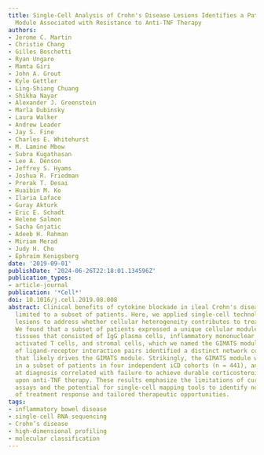 ```yaml
---
title: Single-Cell Analysis of Crohn's Disease Lesions Identifies a Pathogenic Cellular
  Module Associated with Resistance to Anti-TNF Therapy
authors:
- Jerome C. Martin
- Christie Chang
- Gilles Boschetti
- Ryan Ungaro
- Mamta Giri
- John A. Grout
- Kyle Gettler
- Ling-Shiang Chuang
- Shikha Nayar
- Alexander J. Greenstein
- Marla Dubinsky
- Laura Walker
- Andrew Leader
- Jay S. Fine
- Charles E. Whitehurst
- M. Lamine Mbow
- Subra Kugathasan
- Lee A. Denson
- Jeffrey S. Hyams
- Joshua R. Friedman
- Prerak T. Desai
- Huaibin M. Ko
- Ilaria Laface
- Guray Akturk
- Eric E. Schadt
- Helene Salmon
- Sacha Gnjatic
- Adeeb H. Rahman
- Miriam Merad
- Judy H. Cho
- Ephraim Kenigsberg
date: '2019-09-01'
publishDate: '2024-06-26T22:18:01.134596Z'
publication_types:
- article-journal
publication: '*Cell*'
doi: 10.1016/j.cell.2019.08.008
abstract: Clinical benefits of cytokine blockade in ileal Crohn's disease (iCD) are
  limited to a subset of patients. Here, we applied single-cell technologies to iCD
  lesions to address whether cellular heterogeneity contributes to treatment resistance.
  We found that a subset of patients expressed a unique cellular module in inflamed
  tissues that consisted of IgG plasma cells, inflammatory mononuclear phagocytes,
  activated T cells, and stromal cells, which we named the GIMATS module. Analysis
  of ligand-receptor interaction pairs identified a distinct network connectivity
  that likely drives the GIMATS module. Strikingly, the GIMATS module was also present
  in a subset of patients in four independent iCD cohorts (n = 441), and its presence
  at diagnosis correlated with failure to achieve durable corticosteroid-free remission
  upon anti-TNF therapy. These results emphasize the limitations of current diagnostic
  assays and the potential for single-cell mapping tools to identify novel biomarkers
  of treatment response and tailored therapeutic opportunities.
tags:
- inflammatory bowel disease
- single-cell RNA sequencing
- Crohn’s disease
- high-dimensional profiling
- molecular classification
---
```

